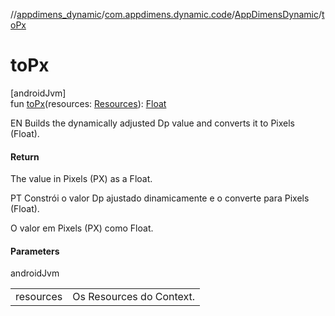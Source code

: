 //[appdimens_dynamic](../../../index.md)/[com.appdimens.dynamic.code](../index.md)/[AppDimensDynamic](index.md)/[toPx](to-px.md)

# toPx

[androidJvm]\
fun [toPx](to-px.md)(resources: [Resources](https://developer.android.com/reference/kotlin/android/content/res/Resources.html)): [Float](https://kotlinlang.org/api/core/kotlin-stdlib/kotlin/-float/index.html)

EN Builds the dynamically adjusted Dp value and converts it to Pixels (Float).

#### Return

The value in Pixels (PX) as a Float.

PT Constrói o valor Dp ajustado dinamicamente e o converte para Pixels (Float).

O valor em Pixels (PX) como Float.

#### Parameters

androidJvm

| | |
|---|---|
| resources | Os Resources do Context. |